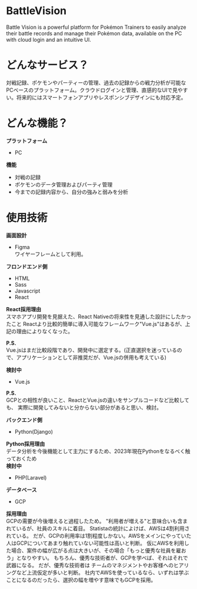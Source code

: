 # BattleVision
Battle Vision is a powerful platform for Pokémon Trainers to easily analyze their battle records and manage their Pokémon data, available on the PC with cloud login and an intuitive UI.

# どんなサービス？
対戦記録、ポケモンやパーティーの管理、過去の記録からの戦力分析が可能なPCベースのプラットフォーム。クラウドログインと管理、直感的なUIで見やすい。将来的にはスマートフォンアプリやレスポンシブデザインにも対応予定。

# どんな機能？

**プラットフォーム**
- PC

**機能**
- 対戦の記録
- ポケモンのデータ管理およびパーティ管理
- 今までの記録内容から、自分の強みと弱みを分析

# 使用技術

**画面設計**
- Figma  
ワイヤーフレームとして利用。

**フロンドエンド側**
- HTML
- Sass
- Javascript
- React

**React採用理由**  
スマホアプリ開発を見据えた、React Nativeの将来性を見通した設計にしたかったこと
Reactより比較的簡単に導入可能なフレームワーク"Vue.js"はあるが、上記の理由によりなくなった。

**P.S.**  
Vue.jsはまだ比較段階であり、開発中に選定する。(正直選択を迷っているので、アプリケーションとして非推奨だが、Vue.jsの併用も考えている)

**検討中**
- Vue.js

**P.S.**  
GCPとの相性が良いこと、ReactとVue.jsの違いをサンプルコードなど比較しても、
実際に開発してみないと分からない部分があると思い、検討。


**バックエンド側**
- Python(Django)

**Python採用理由**  
データ分析を今後機能として主力にするため、2023年現在Pythonをなるべく触っておくため  
**検討中**
- PHP(Laravel)

**データベース**
- GCP

**採用理由**  
GCPの需要が今後増えると過程したため。
"利用者が増える"と意味合いも含まれているが、社員のスキルに着目。
Statistaの統計によけば、AWSは4割利用されている。
だが、GCPの利用率は1割程度しかない。AWSをメインにやっていた人はGCPについてあまり触れていない可能性は高いと判断。
仮にAWSを利用した場合、案件の幅が広がる点は大きいが、その場合「もっと優秀な社員を雇おう」となりやすい。
もちろん、優秀な技術者が、GCPを学べば、それはそれで武器になる。
だが、優秀な技術者は チームのマネジメントやお客様へのヒアリングなど上流仮定が多いと判断。
社内でAWSを使っているなら、いずれは学ぶことになるのだったら、選択の幅を増やす意味でもGCPを採用。